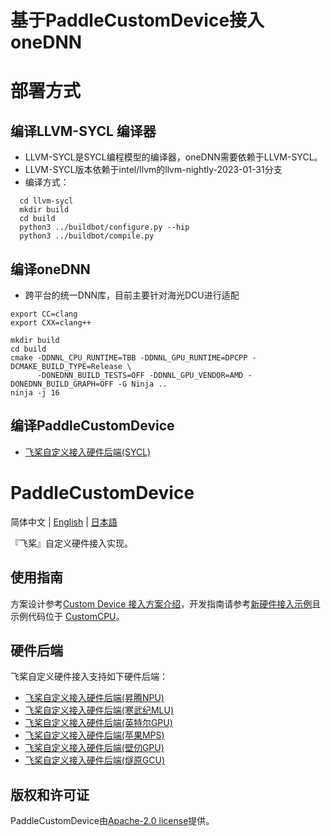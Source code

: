 # 基于PaddleCustomDevice接入oneDNN

# 部署方式

## 编译LLVM-SYCL 编译器
- LLVM-SYCL是SYCL编程模型的编译器，oneDNN需要依赖于LLVM-SYCL。
- LLVM-SYCL版本依赖于intel/llvm的llvm-nightly-2023-01-31分支
- 编译方式：
```
  cd llvm-sycl
  mkdir build
  cd build
  python3 ../buildbot/configure.py --hip
  python3 ../buildbot/compile.py
```

## 编译oneDNN
- 跨平台的统一DNN库，目前主要针对海光DCU进行适配

```
export CC=clang
export CXX=clang++

mkdir build
cd build
cmake -DDNNL_CPU_RUNTIME=TBB -DDNNL_GPU_RUNTIME=DPCPP -DCMAKE_BUILD_TYPE=Release \
      -DONEDNN_BUILD_TESTS=OFF -DDNNL_GPU_VENDOR=AMD -DONEDNN_BUILD_GRAPH=OFF -G Ninja ..
ninja -j 16
```

## 编译PaddleCustomDevice
- [飞桨自定义接入硬件后端(SYCL)](backends/sycl/README.md)


# PaddleCustomDevice

简体中文 | [English](./README_en.md) | [日本語](./README_ja.md)

『飞桨』自定义硬件接入实现。

## 使用指南

方案设计参考[Custom Device 接入方案介绍](https://www.paddlepaddle.org.cn/documentation/docs/zh/develop/dev_guides/custom_device_docs/custom_device_overview_cn.html)，开发指南请参考[新硬件接入示例](https://www.paddlepaddle.org.cn/documentation/docs/zh/develop/dev_guides/custom_device_docs/custom_device_example_cn.html)且示例代码位于 [CustomCPU](backends/custom_cpu/README_cn.md)。

## 硬件后端

飞桨自定义硬件接入支持如下硬件后端：

- [飞桨自定义接入硬件后端(昇腾NPU)](backends/npu/README_cn.md)
- [飞桨自定义接入硬件后端(寒武纪MLU)](backends/mlu/README_cn.md)
- [飞桨自定义接入硬件后端(英特尔GPU)](backends/sycl/README.md)
- [飞桨自定义接入硬件后端(苹果MPS)](backends/mps/README.md)
- [飞桨自定义接入硬件后端(壁仞GPU)](backends/biren_gpu/README_cn.md)
- [飞桨自定义接入硬件后端(燧原GCU)](backends/gcu/README_cn.md)

## 版权和许可证

PaddleCustomDevice由[Apache-2.0 license](LICENSE)提供。
